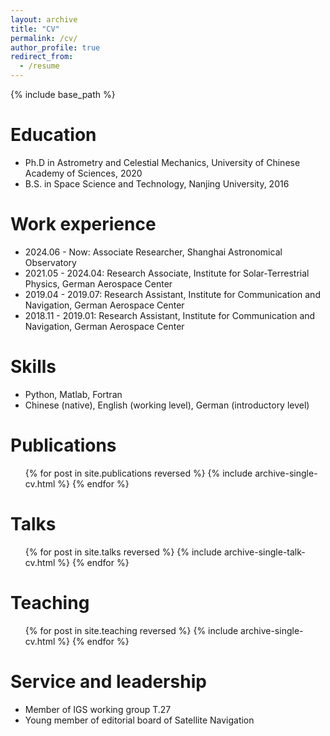 ```yaml
---
layout: archive
title: "CV"
permalink: /cv/
author_profile: true
redirect_from:
  - /resume
---
```


{% include base_path %}

Education
======
* Ph.D in Astrometry and Celestial Mechanics, University of Chinese Academy of Sciences, 2020
* B.S. in Space Science and Technology, Nanjing University, 2016

Work experience
======
* 2024.06 - Now: Associate Researcher, Shanghai Astronomical Observatory
* 2021.05 - 2024.04: Research Associate, Institute for Solar-Terrestrial Physics, German Aerospace Center
* 2019.04 - 2019.07: Research Assistant, Institute for Communication and Navigation, German Aerospace Center
* 2018.11 - 2019.01: Research Assistant, Institute for Communication and Navigation, German Aerospace Center
  
Skills
======
* Python, Matlab, Fortran
* Chinese (native), English (working level), German (introductory level)


Publications
======
  <ul>{% for post in site.publications reversed %}
    {% include archive-single-cv.html %}
  {% endfor %}</ul>
  
Talks
======
  <ul>{% for post in site.talks reversed %}
    {% include archive-single-talk-cv.html  %}
  {% endfor %}</ul>
  
Teaching
======
  <ul>{% for post in site.teaching reversed %}
    {% include archive-single-cv.html %}
  {% endfor %}</ul>
  
Service and leadership
======
* Member of IGS working group T.27
* Young member of editorial board of Satellite Navigation
